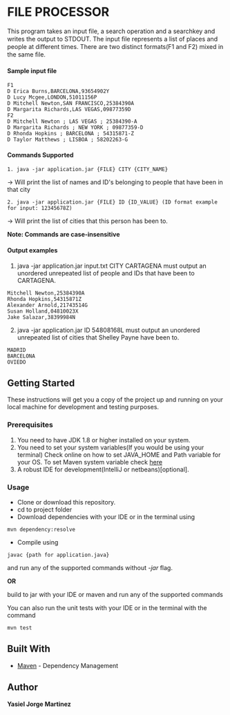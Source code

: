 # FILE PROCESSOR

This program takes an input file, a search operation and a searchkey and writes the output to STDOUT. The input ﬁle represents a list of places and people at different times. There are two distinct formats(F1 and F2) mixed in the same ﬁle.

#### Sample input file

```
F1 
D Erica Burns,BARCELONA,93654902Y
D Lucy Mcgee,LONDON,51011156P
D Mitchell Newton,SAN FRANCISCO,25384390A
D Margarita Richards,LAS VEGAS,09877359D
F2
D Mitchell Newton ; LAS VEGAS ; 25384390-A
D Margarita Richards ; NEW YORK ; 09877359-D
D Rhonda Hopkins ; BARCELONA ; 54315871-Z
D Taylor Matthews ; LISBOA ; 58202263-G
```

#### Commands Supported

```
1. java -jar application.jar {FILE} CITY {CITY_NAME} 
``` 
 → Will print the list of names and ID's belonging to people that have been in that city
```
2. java -jar application.jar {FILE} ID {ID_VALUE} (ID format example for input: 12345678Z)
   ``` 
   → Will print the list of cities that this person has been to.

**Note: Commands are case-insensitive**

#### Output examples

1. java -jar application.jar input.txt CITY CARTAGENA must output an unordered unrepeated list of people and IDs that have been to CARTAGENA.
```
Mitchell Newton,25384390A
Rhonda Hopkins,54315871Z
Alexander Arnold,21743514G
Susan Holland,04810023X
Jake Salazar,38399984N
```

2. java -jar application.jar ID 54808168L must output an unordered unrepeated list of cities that Shelley Payne have been to.
```
MADRID
BARCELONA
OVIEDO
```

## Getting Started

These instructions will get you a copy of the project up and running on your local machine for development and testing purposes.

### Prerequisites

1. You need to have JDK 1.8 or higher installed on your system.
2. You need to set your system variables(If you would be using your terminal)
   Check online on how to set JAVA_HOME and Path variable for your OS.
   To set Maven system variable check [here](https://maven.apache.org/install.html)
3. A robust IDE for development(IntelliJ or netbeans)[optional].

### Usage

- Clone or download this repository.
- cd to project folder
- Download dependencies with your IDE or in the terminal using
```
mvn dependency:resolve
```
- Compile using 
``` 
javac {path for application.java} 
```
and run any of the supported commands without *-jar* flag.

**OR**

build to jar with your IDE or maven and run any of the supported commands

You can also run the unit tests with your IDE or in the terminal with the command
```
mvn test
```

## Built With
* [Maven](https://maven.apache.org/) - Dependency Management


## Author

**Yasiel Jorge Martinez**
